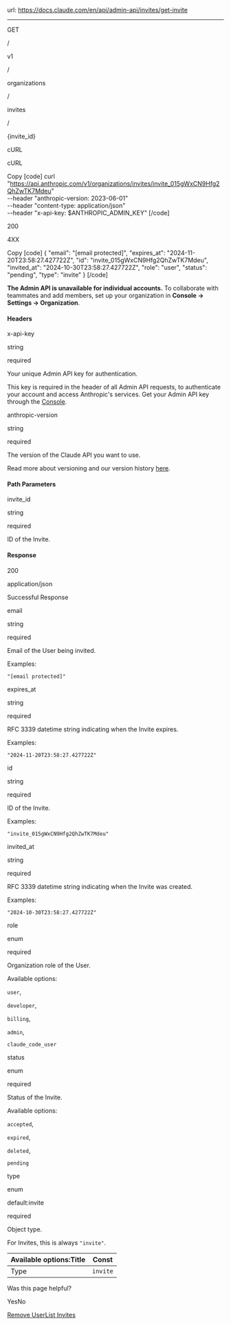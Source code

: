 url: https://docs.claude.com/en/api/admin-api/invites/get-invite

---

GET

/

v1

/

organizations

/

invites

/

\{invite\_id\}

cURL

cURL

Copy
[code]
    curl "https://api.anthropic.com/v1/organizations/invites/invite_015gWxCN9Hfg2QhZwTK7Mdeu" \
      --header "anthropic-version: 2023-06-01" \
      --header "content-type: application/json" \
      --header "x-api-key: $ANTHROPIC_ADMIN_KEY"
[/code]

200

4XX

Copy
[code]
    {
      "email": "[email protected]",
      "expires_at": "2024-11-20T23:58:27.427722Z",
      "id": "invite_015gWxCN9Hfg2QhZwTK7Mdeu",
      "invited_at": "2024-10-30T23:58:27.427722Z",
      "role": "user",
      "status": "pending",
      "type": "invite"
    }
[/code]

**The Admin API is unavailable for individual accounts.** To collaborate with teammates and add members, set up your organization in **Console → Settings → Organization**.

#### Headers

x-api-key

string

required

Your unique Admin API key for authentication.

This key is required in the header of all Admin API requests, to authenticate your account and access Anthropic's services. Get your Admin API key through the [Console](https://console.anthropic.com/settings/admin-keys).

anthropic-version

string

required

The version of the Claude API you want to use.

Read more about versioning and our version history [here](/api/versioning).

#### Path Parameters

invite\_id

string

required

ID of the Invite.

#### Response

200

application/json

Successful Response

email

string

required

Email of the User being invited.

Examples:

`"[email protected]"`

expires\_at

string<date-time>

required

RFC 3339 datetime string indicating when the Invite expires.

Examples:

`"2024-11-20T23:58:27.427722Z"`

id

string

required

ID of the Invite.

Examples:

`"invite_015gWxCN9Hfg2QhZwTK7Mdeu"`

invited\_at

string<date-time>

required

RFC 3339 datetime string indicating when the Invite was created.

Examples:

`"2024-10-30T23:58:27.427722Z"`

role

enum<string>

required

Organization role of the User.

Available options:

`user`,

`developer`,

`billing`,

`admin`,

`claude_code_user`

status

enum<string>

required

Status of the Invite.

Available options:

`accepted`,

`expired`,

`deleted`,

`pending`

type

enum<string>

default:invite

required

Object type.

For Invites, this is always `"invite"`.

Available options:Title| Const
---|---
Type| `invite`

Was this page helpful?

YesNo

[Remove User](/en/api/admin-api/users/remove-user)[List Invites](/en/api/admin-api/invites/list-invites)
